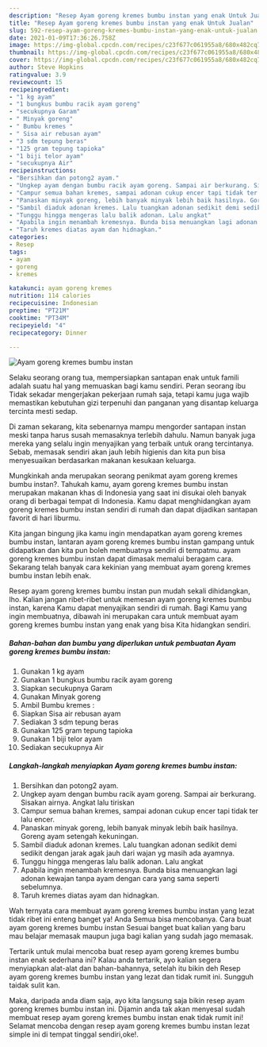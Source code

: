 ```yaml
---
description: "Resep Ayam goreng kremes bumbu instan yang enak Untuk Jualan"
title: "Resep Ayam goreng kremes bumbu instan yang enak Untuk Jualan"
slug: 592-resep-ayam-goreng-kremes-bumbu-instan-yang-enak-untuk-jualan
date: 2021-01-09T17:36:26.758Z
image: https://img-global.cpcdn.com/recipes/c23f677c061955a8/680x482cq70/ayam-goreng-kremes-bumbu-instan-foto-resep-utama.jpg
thumbnail: https://img-global.cpcdn.com/recipes/c23f677c061955a8/680x482cq70/ayam-goreng-kremes-bumbu-instan-foto-resep-utama.jpg
cover: https://img-global.cpcdn.com/recipes/c23f677c061955a8/680x482cq70/ayam-goreng-kremes-bumbu-instan-foto-resep-utama.jpg
author: Steve Hopkins
ratingvalue: 3.9
reviewcount: 15
recipeingredient:
- "1 kg ayam"
- "1 bungkus bumbu racik ayam goreng"
- "secukupnya Garam"
- " Minyak goreng"
- " Bumbu kremes "
- " Sisa air rebusan ayam"
- "3 sdm tepung beras"
- "125 gram tepung tapioka"
- "1 biji telor ayam"
- "secukupnya Air"
recipeinstructions:
- "Bersihkan dan potong2 ayam."
- "Ungkep ayam dengan bumbu racik ayam goreng. Sampai air berkurang. Sisakan airnya. Angkat lalu tiriskan"
- "Campur semua bahan kremes, sampai adonan cukup encer tapi tidak ter lalu encer."
- "Panaskan minyak goreng, lebih banyak minyak lebih baik hasilnya. Goreng ayam setengah kekuningan."
- "Sambil diaduk adonan kremes. Lalu tuangkan adonan sedikit demi sedikit dengan jarak agak jauh dari wajan yg masih ada ayamnya."
- "Tunggu hingga mengeras lalu balik adonan. Lalu angkat"
- "Apabila ingin menambah kremesnya. Bunda bisa menuangkan lagi adonan kewajan tanpa ayam dengan cara yang sama seperti sebelumnya."
- "Taruh kremes diatas ayam dan hidnagkan."
categories:
- Resep
tags:
- ayam
- goreng
- kremes

katakunci: ayam goreng kremes 
nutrition: 114 calories
recipecuisine: Indonesian
preptime: "PT21M"
cooktime: "PT34M"
recipeyield: "4"
recipecategory: Dinner

---
```



![Ayam goreng kremes bumbu instan](https://img-global.cpcdn.com/recipes/c23f677c061955a8/680x482cq70/ayam-goreng-kremes-bumbu-instan-foto-resep-utama.jpg)

Selaku seorang orang tua, mempersiapkan santapan enak untuk famili adalah suatu hal yang memuaskan bagi kamu sendiri. Peran seorang ibu Tidak sekadar mengerjakan pekerjaan rumah saja, tetapi kamu juga wajib memastikan kebutuhan gizi terpenuhi dan panganan yang disantap keluarga tercinta mesti sedap.

Di zaman  sekarang, kita sebenarnya mampu mengorder santapan instan meski tanpa harus susah memasaknya terlebih dahulu. Namun banyak juga mereka yang selalu ingin menyajikan yang terbaik untuk orang tercintanya. Sebab, memasak sendiri akan jauh lebih higienis dan kita pun bisa menyesuaikan berdasarkan makanan kesukaan keluarga. 



Mungkinkah anda merupakan seorang penikmat ayam goreng kremes bumbu instan?. Tahukah kamu, ayam goreng kremes bumbu instan merupakan makanan khas di Indonesia yang saat ini disukai oleh banyak orang di berbagai tempat di Indonesia. Kamu dapat menghidangkan ayam goreng kremes bumbu instan sendiri di rumah dan dapat dijadikan santapan favorit di hari liburmu.

Kita jangan bingung jika kamu ingin mendapatkan ayam goreng kremes bumbu instan, lantaran ayam goreng kremes bumbu instan gampang untuk didapatkan dan kita pun boleh membuatnya sendiri di tempatmu. ayam goreng kremes bumbu instan dapat dimasak memalui beragam cara. Sekarang telah banyak cara kekinian yang membuat ayam goreng kremes bumbu instan lebih enak.

Resep ayam goreng kremes bumbu instan pun mudah sekali dihidangkan, lho. Kalian jangan ribet-ribet untuk memesan ayam goreng kremes bumbu instan, karena Kamu dapat menyajikan sendiri di rumah. Bagi Kamu yang ingin membuatnya, dibawah ini merupakan cara untuk membuat ayam goreng kremes bumbu instan yang enak yang bisa Kita hidangkan sendiri.

<!--inarticleads1-->

##### Bahan-bahan dan bumbu yang diperlukan untuk pembuatan Ayam goreng kremes bumbu instan:

1. Gunakan 1 kg ayam
1. Gunakan 1 bungkus bumbu racik ayam goreng
1. Siapkan secukupnya Garam
1. Gunakan  Minyak goreng
1. Ambil  Bumbu kremes :
1. Siapkan  Sisa air rebusan ayam
1. Sediakan 3 sdm tepung beras
1. Gunakan 125 gram tepung tapioka
1. Gunakan 1 biji telor ayam
1. Sediakan secukupnya Air




<!--inarticleads2-->

##### Langkah-langkah menyiapkan Ayam goreng kremes bumbu instan:

1. Bersihkan dan potong2 ayam.
1. Ungkep ayam dengan bumbu racik ayam goreng. Sampai air berkurang. Sisakan airnya. Angkat lalu tiriskan
1. Campur semua bahan kremes, sampai adonan cukup encer tapi tidak ter lalu encer.
1. Panaskan minyak goreng, lebih banyak minyak lebih baik hasilnya. Goreng ayam setengah kekuningan.
1. Sambil diaduk adonan kremes. Lalu tuangkan adonan sedikit demi sedikit dengan jarak agak jauh dari wajan yg masih ada ayamnya.
1. Tunggu hingga mengeras lalu balik adonan. Lalu angkat
1. Apabila ingin menambah kremesnya. Bunda bisa menuangkan lagi adonan kewajan tanpa ayam dengan cara yang sama seperti sebelumnya.
1. Taruh kremes diatas ayam dan hidnagkan.




Wah ternyata cara membuat ayam goreng kremes bumbu instan yang lezat tidak ribet ini enteng banget ya! Anda Semua bisa mencobanya. Cara buat ayam goreng kremes bumbu instan Sesuai banget buat kalian yang baru mau belajar memasak maupun juga bagi kalian yang sudah jago memasak.

Tertarik untuk mulai mencoba buat resep ayam goreng kremes bumbu instan enak sederhana ini? Kalau anda tertarik, ayo kalian segera menyiapkan alat-alat dan bahan-bahannya, setelah itu bikin deh Resep ayam goreng kremes bumbu instan yang lezat dan tidak rumit ini. Sungguh taidak sulit kan. 

Maka, daripada anda diam saja, ayo kita langsung saja bikin resep ayam goreng kremes bumbu instan ini. Dijamin anda tak akan menyesal sudah membuat resep ayam goreng kremes bumbu instan enak tidak rumit ini! Selamat mencoba dengan resep ayam goreng kremes bumbu instan lezat simple ini di tempat tinggal sendiri,oke!.

